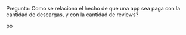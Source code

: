 Pregunta: Como se relaciona el hecho de que una app sea paga con la cantidad de descargas, y con la cantidad de reviews?


po